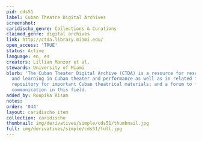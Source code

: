 ```yaml
---
pid: cds51
label: Cuban Theatre Digital Archives
screenshot: 
caridischo_genre: Collections & Curations
claimed_genre: digital archives
link: http://ctda.library.miami.edu/
open_access: 'TRUE'
status: Active
language: en, es
creators: Lillian Manzor et al.
stewards: University of Miami
blurb: 'The Cuban Theater Digital Archive (CTDA) is a resource for research, teaching
  and learning in Cuban theater and performance as well as in related fields; a community
  repository for important Cuban theatrical materials; and a forum to foster scholarly
  communication in this field. '
added_by: Roopika Risam
notes: 
order: '044'
layout: caridischo_item
collection: caridischo
thumbnail: img/derivatives/simple/cds51/thumbnail.jpg
full: img/derivatives/simple/cds51/full.jpg
---
```

